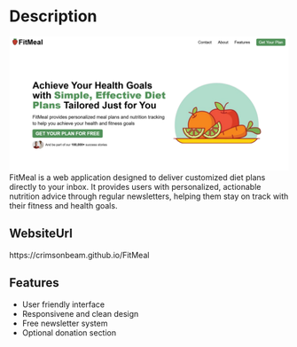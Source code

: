 # <h1>Description</h1>
![Image](image.png)
FitMeal is a web application designed to deliver customized diet plans directly to your inbox. It provides users with personalized, actionable nutrition advice through regular newsletters, helping them stay on track with their fitness and health goals.

<h2>WebsiteUrl </h2>
https://crimsonbeam.github.io/FitMeal
</br>
<h2>Features</h2>

+ User friendly interface
+ Responsivene and clean design
+ Free newsletter system
+ Optional donation section
